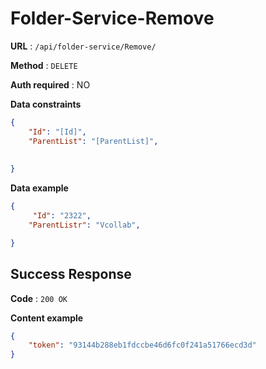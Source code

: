 # Folder-Service-Remove

**URL** : `/api/folder-service/Remove/`

**Method** : `DELETE`

**Auth required** : NO

**Data constraints**

```json
{
    "Id": "[Id]",
    "ParentList": "[ParentList]",
    
    
}
```
**Data example**

```json
{
     "Id": "2322",
    "ParentListr": "Vcollab",

}
```

## Success Response

**Code** : `200 OK`

**Content example**

```json
{
    "token": "93144b288eb1fdccbe46d6fc0f241a51766ecd3d"
}
```